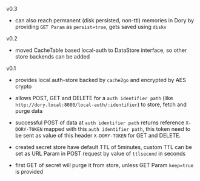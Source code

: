 

v0.3

* can also reach permanent (disk persisted, non-ttl) memories in Dory by providing `GET Param` as `persist=true`, gets saved using `diskv`


v0.2

* moved CacheTable based local-auth to DataStore interface, so other store backends can be added


v0.1

* provides local auth-store backed by `cache2go` and encrypted by AES crypto

* allows POST, GET and DELETE for a `auth identifier path` (like `http://dory.local:8080/local-auth/:identifier`) to store, fetch and purge data

* successful POST of data at `auth identifier path` returns reference `X-DORY-TOKEN` mapped with this `auth identifier path`, this token need to be sent as value of this header `X-DORY-TOKEN` for GET and DELETE.

* created secret store have default TTL of 5minutes, custom TTL can be set as URL Param in POST request by value of `ttlsecond` in seconds

* first GET of secret will purge it from store, unless GET Param `keep=true` is provided
